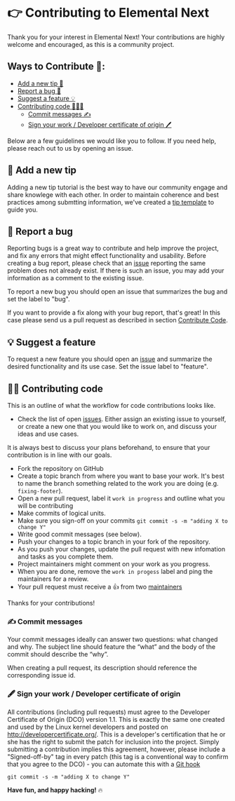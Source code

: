 # 👉 Contributing to Elemental Next

Thank you for your interest in Elemental Next! Your contributions are highly welcome and encouraged, as this is a community project.

## Ways to Contribute 🤝:

- [Add a new tip 📝](#add-a-new-tip)
- [Report a bug 🐛](#report-a-bug)
- [Suggest a feature 💡](#suggest-a-feature)
- [Contributing code 👩🏽‍💻](#contributing-code)
  - [Commit messages ✍️](#commit-messages)
  - [Sign your work / Developer certificate of origin 🖊️](#sign-your-work--developer-certificate-of-origin)

Below are a few guidelines we would like you to follow. If you need help, please reach out to us by opening an issue.

## 📝 Add a new tip

Adding a new tip tutorial is the best way to have our community engage and share knowlege with each other. In order to maintain coherence and best practices among submtting information, we've created a [tip template](TIP-TEMPLATE.MD) to guide you.

## 🐛 Report a bug

Reporting bugs is a great way to contribute and help improve the project, and fix any errors that might effect functionality and usability. Before creating a bug report, please check that an [issue](/issues) reporting the same problem does not already exist. If there is such an issue, you may add your information as a comment to the existing issue.

To report a new bug you should open an issue that summarizes the bug and set the label to "bug".

If you want to provide a fix along with your bug report, that's great! In this case please send us a pull request as described in section [Contribute Code](#contribute-code).

## 💡 Suggest a feature

To request a new feature you should open an [issue](../../issues/new) and summarize the desired functionality and its use case. Set the issue label to "feature".

## 👩‍💻 Contributing code

This is an outline of what the workflow for code contributions looks like.

- Check the list of open [issues](../../issues). Either assign an existing issue to yourself, or
create a new one that you would like to work on, and discuss your ideas and use cases.

It is always best to discuss your plans beforehand, to ensure that your contribution is in line with our goals.

- Fork the repository on GitHub
- Create a topic branch from where you want to base your work. It's best to name the branch something related to the work you are doing (e.g. `fixing-footer`).
- Open a new pull request, label it `work in progress` and outline what you will be contributing
- Make commits of logical units.
- Make sure you sign-off on your commits `git commit -s -m "adding X to change Y"`
- Write good commit messages (see below).
- Push your changes to a topic branch in your fork of the repository.
- As you push your changes, update the pull request with new infomation and tasks as you complete them.
- Project maintainers might comment on your work as you progress.
- When you are done, remove the `work in progess` label and ping the maintainers for a review.
- Your pull request must receive a :thumbsup: from two [maintainers](MAINTAINERS)

Thanks for your contributions!

### ✍️ Commit messages

Your commit messages ideally can answer two questions: what changed and why. The subject line should feature the “what” and the body of the commit should describe the “why”.

When creating a pull request, its description should reference the corresponding issue id.

### 🖋️ Sign your work / Developer certificate of origin

All contributions (including pull requests) must agree to the Developer Certificate of Origin (DCO) version 1.1. This is exactly the same one created and used by the Linux kernel developers and posted on http://developercertificate.org/. This is a developer's certification that he or she has the right to submit the patch for inclusion into the project. Simply submitting a contribution implies this agreement, however, please include a "Signed-off-by" tag in every patch (this tag is a conventional way to confirm that you agree to the DCO) - you can automate this with a [Git hook](https://stackoverflow.com/questions/15015894/git-add-signed-off-by-line-using-format-signoff-not-working)

```
git commit -s -m "adding X to change Y"
```

**Have fun, and happy hacking!** 🔥
